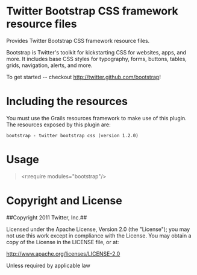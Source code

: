 # Twitter Bootstrap CSS framework resource files #

Provides Twitter Bootstrap CSS framework resource files.

Bootstrap is Twitter's toolkit for kickstarting CSS for websites, apps, and more. It includes base CSS styles for typography, forms, buttons, tables, grids, navigation, alerts, and more.

To get started -- checkout http://twitter.github.com/bootstrap!

# Including the resources

You must use the Grails resources framework to make use of this plugin. The resources exposed by this plugin are:

    bootstrap - twitter bootstrap css (version 1.2.0)

# Usage #

> <r:require modules="bootstrap"/>


# Copyright and License #

##Copyright 2011 Twitter, Inc.##

Licensed under the Apache License, Version 2.0 (the "License"); you may not use this work except in compliance with the License. You may obtain a copy of the License in the LICENSE file, or at:

http://www.apache.org/licenses/LICENSE-2.0

Unless required by applicable law
